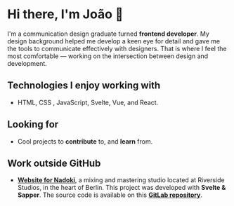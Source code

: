 # **Hi there, I'm João** 👋

I'm a communication design graduate turned **frontend developer**. My design background helped me develop a keen eye for detail and gave me the tools to communicate effectively with designers. That is where I feel the most comfortable — working on the intersection between design and development.

## Technologies I enjoy working with

- HTML, CSS , JavaScript, Svelte, Vue, and React.

## Looking for

- Cool projects to **contribute** to, and **learn** from.

## Work outside GitHub

- [**Website for Nadoki**](https://nadoki.com), a mixing and mastering studio located at Riverside Studios, in the heart of Berlin. This project was developed with **Svelte & Sapper**. The source code is available on this [**GitLab repository**](https://gitlab.com/nadoki/nadoki-website-v2).
